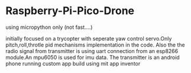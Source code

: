 # Raspberry-Pi-Pico-Drone
using micropython only (not fast....)

initially focused on a trycopter with seperate yaw control servo.Only pitch,roll,throtle pid mechanisms implementation in the code. Also the  the radio signal from transmitter is using uart connection from an esp8266 module.An mpu6050 is used for imu data. The transmitter is an android phone running custom app build using mit app inventor 
